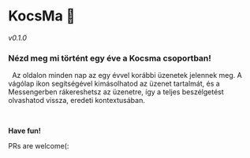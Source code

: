 # KocsMa 🍻

_v0.1.0_

### Nézd meg mi történt egy éve a Kocsma csoportban!

&nbsp;
Az oldalon minden nap az egy évvel korábbi üzenetek jelennek meg. A vágólap ikon segítségével kimásolhatod az üzenet tartalmát, és a Messengerben rákereshetsz az üzenetre, így a teljes beszélgetést olvashatod vissza, eredeti kontextusában.

&nbsp;

**Have fun!**

PRs are welcome(:
